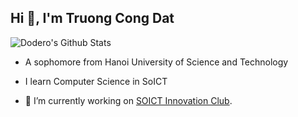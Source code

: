 <h2>Hi 👋, I'm Truong Cong Dat</h2>

![Dodero's Github Stats](https://github-readme-stats.vercel.app/api?username=dodero10&theme=github_dark&show_icons=true)

- <p>A sophomore from Hanoi University of Science and Technology</p>
- <p>I learn Computer Science in SoICT</p>
- <p>🔭 I’m currently working on <a href="https://github.com/SOICTInnovationClub">SOICT Innovation Club</a>.</p>
